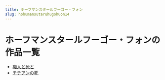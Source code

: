 ```yaml
---
title: ホーフマンスタールフーゴー・フォン
slug: hohumansutaruhugohuon14
---
```


# ホーフマンスタールフーゴー・フォンの作品一覧

- [痴人と死と](chirentosito60)
- [チチアンの死](chichiannosi44)
